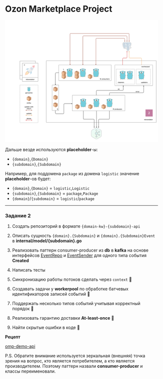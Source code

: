 # Ozon Marketplace Project

![schema](images/retranslator.png)

Дальше везде используются **placeholder**-ы:
- `{domain}`,`{Domain}`
- `{subdomain}`,`{Subdomain}`

Например, для поддомена `package` из домена `logistic` значение **placeholder**-ов будет:
- `{domain}`,`{Domain}` = `logistic`,`Logistic`
- `{subdomain}`,`{Subdomain}` = `package`,`Package`
- `{domain}`/`{subdomain}` = `logistic`/`package`
---

### Задание 2

1. Создать репозиторий в формате `{domain-kw}-{subdomain}-api`

2. Описать сущность `{domain}.{Subdomain}` и `{domain}.{Subdomain}Event` в **internal/model/{subdomain}.go**

3. Реализовать паттерн consumer-producer из **db** в **kafka** на основе интерфейсов [EventRepo](https://github.com/ozonmp/omp-demo-api/blob/b847b3ae4a3c9e1d25e31e077c847a22f8b7aa99/internal/app/repo/event.go#L7) и [EventSender](https://github.com/ozonmp/omp-demo-api/blob/b847b3ae4a3c9e1d25e31e077c847a22f8b7aa99/internal/app/sender/event.go#L7) для одного типа события **Created**

4. Написать тесты

5. Синхронизацию работы потоков сделать через `context` 💎

6. Создавать задачи у **workerpool** по обработке батчевых идентификаторов записей событий 💎

7. Поддержать несколько типов событий учитывая корректный порядок 💎

8. Реализовать гарантию доставки **At-least-once** 💎

9. Найти скрытые ошибки в коде 💎

**Рецепт**

[omp-demo-api](https://github.com/ozonmp/omp-demo-api)

P.S. Обратите внимание используется зеркальная (внешняя) точка зрения на вопрос, кто является потребителем, а кто является производителем.
Поэтому паттерн назвали **consumer-producer** и классы переименовали.
